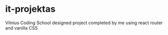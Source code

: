 # it-projektas
Vilnius Coding School designed project completed by me using react router and vanilla CSS
